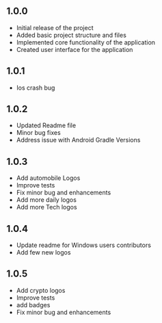 ## 1.0.0

* Initial release of the project
* Added basic project structure and files
* Implemented core functionality of the application
* Created user interface for the application

## 1.0.1

* Ios crash bug 

## 1.0.2

* Updated Readme file
* Minor bug fixes
* Address issue with Android Gradle Versions


## 1.0.3

* Add automobile Logos
* Improve tests
* Fix minor bug and enhancements
* Add more daily logos
* Add more Tech logos

## 1.0.4

* Update readme for Windows users contributors
* Add few new logos

## 1.0.5

* Add crypto logos
* Improve tests
* add badges 
* Fix minor bug and enhancements


